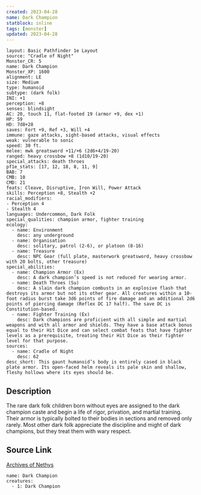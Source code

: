 ```yaml
---
created: 2023-04-28
name: Dark Champion
statblock: inline
tags: [monster]
updated: 2023-04-28
---
```

```statblock
layout: Basic Pathfinder 1e Layout
source: "Cradle of Night"
Monster_CR: 5
name: Dark Champion
Monster_XP: 1600
alignment: LE
size: Medium
type: humanoid
subtype: (dark folk)
INI: +1
perception: +8
senses: blindsight
AC: 20, touch 11, flat-footed 19 (armor +9, dex +1)
HP: 59
HD: 7d8+28
saves: Fort +9, Ref +3, Will +4
immune: gaze attacks, sight-based attacks, visual effects
weak: vulnerable to sonic
speed: 30 ft.
melee: mwk greatsword +11/+6 (2d6+4/19-20)
ranged: heavy crossbow +8 (1d10/19-20)
special_attacks: death throes
pf1e_stats: [17, 12, 18, 8, 11, 9]
BAB: 7
CMB: 10
CMD: 21
feats: Cleave, Disruptive, Iron Will, Power Attack
skills: Perception +8, Stealth +2
racial_modifiers:
- Perception 4
- Stealth 4
languages: Undercommon, Dark Folk
special_qualities: champion armor, fighter training
ecology:
  - name: Environment
    desc: any underground
  - name: Organisation
    desc: solitary, patrol (2-6), or platoon (8-16)
  - name: Treasure
    desc: NPC Gear (full plate, masterwork greatsword, heavy crossbow with 20 bolts, other treasure)
special_abilities:
  - name: Champion Armor (Ex)
    desc: A dark champion’s speed is not reduced for wearing armor.
  - name: Death Throes (Su)
    desc: A slain dark champion combusts in an explosive flash that destroys its armor but not its other gear. All creatures within a 10-foot radius burst take 3d6 points of fire damage and an additional 2d6 points of piercing damage (Reflex DC 17 half). The save DC is Constitution-based.
  - name: Fighter Training (Ex)
    desc: Dark champions are proficient with all simple and martial weapons and with all armor and shields. They have a base attack bonus equal to their Hit Dice and can select combat feats that have fighter levels as a prerequisite, treating their Hit Dice as their fighter level for that purpose.
sources:
  - name: Cradle of Night
    desc: 62
desc_short: This gaunt humanoid’s body is entirely cased in black plate armor. Its open-faced helm reveals its pale skin and shallow, fleshy hollows where its eyes should be.
```
## Description
The rare dark folk children born without eyes are assigned to the dark champion caste and begin a life of rigor, privation, and martial training. Their armor is typically bolted to their bodies in sections and removed only rarely. Most other dark folk appreciate the discipline and might of dark champions, but they treat them with wary respect.
## Source Link
[Archives of Nethys](https://aonprd.com/MonsterDisplay.aspx?ItemName=Dark%20Champion)
```encounter-table
name: Dark Champion
creatures:
  - 1: Dark Champion
```
